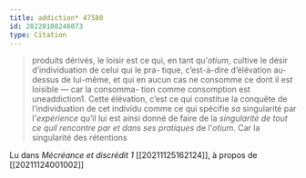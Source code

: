 ```yaml
---
title: addiction* 47580
id: 20220108246073
type: Citation
---
```


> produits dérivés, le loisir est ce qui, en tant qu’*otium*, cultive le désir d’individuation de celui qui le pra- tique, c’est-à-dire d’élévation au-dessus de lui-même, et qui en aucun cas ne consomme ce dont il est loisible — car la consomma- tion comme consomption est uneaddiction1. Cette élévation, c’est ce qui constitue la conquête de l’individuation de cet individu comme ce qui spécifie *sa* singularité par l'*expérience* qu’il lui est ainsi donné de faire de la *singularité de tout ce quil rencontre par et dans ses pratiques* de l'*otium*. Car la singularité des rétentions

Lu dans *Mécréance et discrédit 1* [[20211125162124]], à propos de [[20211124001002]]